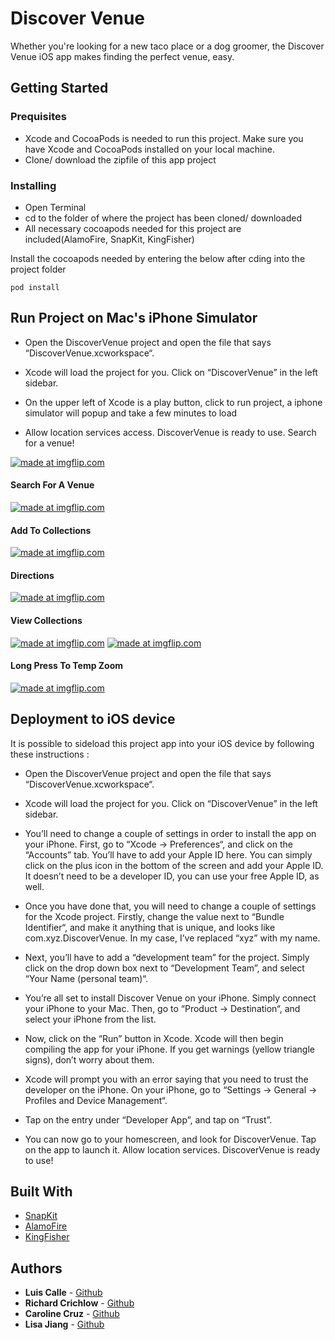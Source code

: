 # Discover Venue

Whether you're looking for a new taco place or a dog groomer, the Discover Venue iOS app makes finding the perfect venue, easy. 

## Getting Started 

### Prequisites
* Xcode and CocoaPods is needed to run this project. Make sure you have Xcode and CocoaPods installed on your local machine.
* Clone/ download the zipfile of this app project

### Installing
* Open Terminal
* cd to the folder of where the project has been cloned/ downloaded
* All necessary cocoapods needed for this project are included(AlamoFire, SnapKit, KingFisher)

Install the cocoapods needed by entering the below after cding into the project folder
```
pod install
```

## Run Project on Mac's iPhone Simulator
* Open the DiscoverVenue project and open the file that says “DiscoverVenue.xcworkspace“.

* Xcode will load the project for you. Click on “DiscoverVenue” in the left sidebar.
* On the upper left of Xcode is a play button, click to run project, a iphone simulator will popup and take a few minutes to load

* Allow location services access. DiscoverVenue is ready to use. Search for a venue! 

<a href="https://imgflip.com/gif/23ez8x"><img src="https://i.imgflip.com/23ez8x.gif" title="made at imgflip.com"/></a>

#### Search For A Venue
<a href="https://imgflip.com/gif/23ezfc"><img src="https://i.imgflip.com/23ezfc.gif" title="made at imgflip.com"/></a> 
#### Add To Collections
<a href="https://imgflip.com/gif/23ezvy"><img src="https://i.imgflip.com/23ezvy.gif" title="made at imgflip.com"/></a> 
#### Directions
<a href="https://imgflip.com/gif/23f0jw"><img src="https://i.imgflip.com/23f0jw.gif" title="made at imgflip.com"/></a>
#### View Collections
<a href="https://imgflip.com/gif/23f1ss"><img src="https://i.imgflip.com/23f1ss.gif" title="made at imgflip.com"/></a>
<a href="https://imgflip.com/gif/23f04c"><img src="https://i.imgflip.com/23f04c.gif" title="made at imgflip.com"/></a>
#### Long Press To Temp Zoom
<a href="https://imgflip.com/gif/23f0ub"><img src="https://i.imgflip.com/23f0ub.gif" title="made at imgflip.com"/></a>

## Deployment to iOS device
It is possible to sideload this project app into your iOS device by following these instructions :

* Open the DiscoverVenue project and open the file that says “DiscoverVenue.xcworkspace“.


* Xcode will load the project for you. Click on “DiscoverVenue” in the left sidebar.

* You’ll need to change a couple of settings in order to install the app on your iPhone. First, go to “Xcode -> Preferences“, and click on the “Accounts” tab. You’ll have to add your Apple ID here. You can simply click on the plus icon in the bottom of the screen and add your Apple ID. It doesn’t need to be a developer ID, you can use your free Apple ID, as well.

* Once you have done that, you will need to change a couple of settings for the Xcode project. Firstly, change the value next to “Bundle Identifier“, and make it anything that is unique, and looks like com.xyz.DiscoverVenue. In my case, I’ve replaced “xyz” with my name.


* Next, you’ll have to add a “development team” for the project. Simply click on the drop down box next to “Development Team”, and select “Your Name (personal team)“.

* You’re all set to install Discover Venue on your iPhone. Simply connect your iPhone to your Mac. Then, go to “Product -> Destination“, and select your iPhone from the list.

* Now, click on the “Run” button in Xcode. Xcode will then begin compiling the app for your iPhone. If you get warnings (yellow triangle signs), don’t worry about them.

* Xcode will prompt you with an error saying that you need to trust the developer on the iPhone. On your iPhone, go to “Settings -> General -> Profiles and Device Management“.

* Tap on the entry under “Developer App”, and tap on “Trust”.

* You can now go to your homescreen, and look for DiscoverVenue. Tap on the app to launch it.  Allow location services. DiscoverVenue is ready to use!

## Built With
* [SnapKit](https://github.com/SnapKit/SnapKit)
* [AlamoFire](https://github.com/Alamofire/Alamofire)
* [KingFisher](https://github.com/onevcat/Kingfisher)

## Authors 
 * **Luis Calle** - [Github](https://github.com/Luch0)
 * **Richard Crichlow** - [Github](https://github.com/dementedcactus)
 * **Caroline Cruz** - [Github](https://github.com/caroline608)
 * **Lisa Jiang** - [Github](https://github.com/NYCgirlLearnsToCode)
